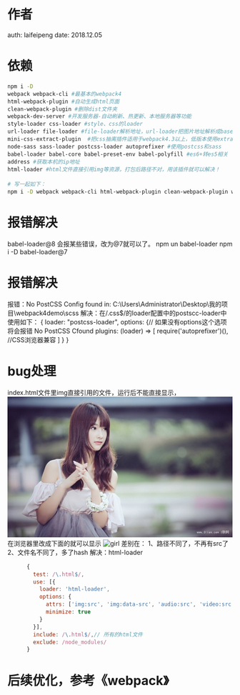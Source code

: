 # 作者
auth: laifeipeng
date: 2018.12.05

# 依赖
```bash
npm i -D
webpack webpack-cli #最基本的webpack4
html-webpack-plugin #自动生成html页面
clean-webpack-plugin #删除dist文件夹
webpack-dev-server #开发服务器-自动刷新、热更新、本地服务器等功能
style-loader css-loader #style、css的loader
url-loader file-loader #file-loader解析地址，url-loader把图片地址解析成base64
mini-css-extract-plugin  #把css抽离插件适用于webpack4.3以上，低版本使用extract-text-webpack-plugin
node-sass sass-loader postcss-loader autoprefixer #使用postcss和sass
babel-loader babel-core babel-preset-env babel-polyfill #es6+转es5相关
address #获取本机的ip地址
html-loader #html文件直接引用img等资源，打包后路径不对，用该插件就可以解决！

# 写一起如下：
npm i -D webpack webpack-cli html-webpack-plugin clean-webpack-plugin webpack-dev-server style-loader css-loader url-loader file-loader mini-css-extract-plugin  node-sass sass-loader postcss-loader autoprefixer babel-loader babel-core babel-preset-env babel-polyfill address html-loader
```

# 报错解决
babel-loader@8 会报某些错误，改为@7就可以了。
npm un babel-loader
npm i -D babel-loader@7


# 报错解决
报错：No PostCSS Config found in: C:\Users\Administrator\Desktop\我的项目\webpack4demo\scss
解决：在/\.css$/的loader配置中的postscc-loader中使用如下：
{
  loader: "postcss-loader",
  options: {// 如果没有options这个选项将会报错 No PostCSS Cfound
    plugins: (loader) => [
      require('autoprefixer')(), //CSS浏览器兼容
    ]
  }
}


# bug处理
index.html文件里img直接引用的文件，运行后不能直接显示，
<img src="./src/img/girl.jpg" alt="girl">
在浏览器里改成下面的就可以显示
<img src="./img/girl.a4ac2b97.jpg" alt="girl">
差别在：
1、路径不同了，不再有src了
2、文件名不同了，多了hash
解决：html-loader
```javascript
      {
        test: /\.html$/,
        use: [{
          loader: 'html-loader',
          options: {
            attrs: ['img:src', 'img:data-src', 'audio:src', 'video:src'],
            minimize: true
          }
        }],
        include: /\.html$/,// 所有的html文件
        exclude: /node_modules/
      }
```

# 后续优化，参考《webpack》
